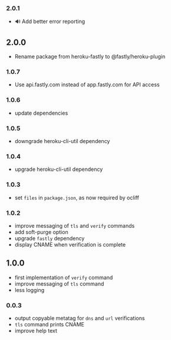 ### 2.0.1

* 🔊 Add better error reporting

## 2.0.0

* Rename package from heroku-fastly to @fastly/heroku-plugin

### 1.0.7

* Use api.fastly.com instead of app.fastly.com for API access

### 1.0.6

* update dependencies

### 1.0.5

* downgrade heroku-cli-util dependency

### 1.0.4

* upgrade heroku-cli-util dependency

### 1.0.3

* set `files` in `package.json`, as now required by ocliff

### 1.0.2

* improve messaging of `tls` and `verify` commands
* add soft-purge option
* upgrade `fastly` dependency
* display CNAME when verification is complete

## 1.0.0

* first implementation of `verify` command
* improve messaging of `tls` command
* less logging

### 0.0.3

* output copyable metatag for `dns` and `url` verifications
* `tls` command prints CNAME
* improve help text
